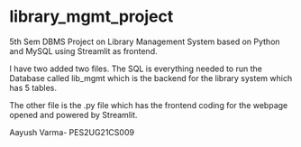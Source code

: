 # library_mgmt_project
5th Sem DBMS Project on Library Management System based on Python and MySQL using Streamlit as frontend. 

I have two added two files. 
The SQL is everything needed to run the Database called lib_mgmt which is the backend for the library system which has 5 tables. 

The other file is the .py file which has the frontend coding for the webpage opened and powered by Streamlit. 

Aayush Varma- PES2UG21CS009
